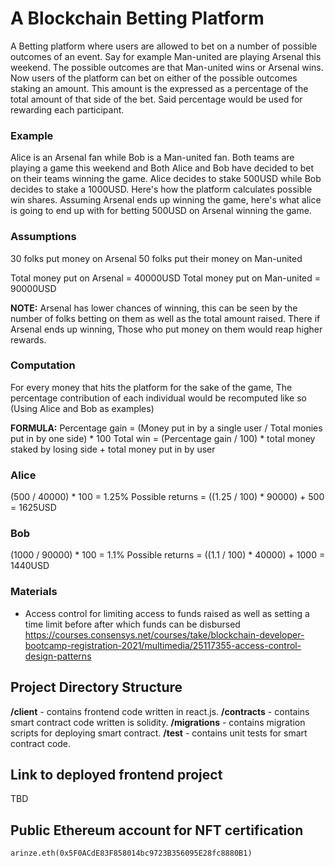 # A Blockchain Betting Platform 
A Betting platform where users are allowed to bet on a number of possible outcomes of an event. Say for example Man-united are playing Arsenal this weekend. The possible outcomes are that Man-united wins or Arsenal wins. Now users of the platform can bet on either of the possible outcomes staking an amount. This amount is the expressed as a percentage of the total amount of that side of the bet. Said percentage would be used for rewarding each participant.

### Example
Alice is an Arsenal fan while Bob is a Man-united fan. Both teams are playing a game this weekend and Both Alice and Bob have decided to bet on their teams winning the game.
Alice decides to stake 500USD while Bob decides to stake a 1000USD. Here's how the platform calculates possible win shares.
Assuming Arsenal ends up winning the game, here's what alice is going to end up with for betting 500USD on Arsenal winning the game.
### Assumptions
30 folks put money on Arsenal
50 folks put their money on Man-united

Total money put on Arsenal = 40000USD
Total money put on Man-united = 90000USD

**NOTE:** 
Arsenal has lower chances of winning, this can be seen by the number of folks betting on them as well as the total amount raised. There if Arsenal ends up winning, Those who put money on them would reap higher rewards.

### Computation
For every money that hits the platform for the sake of the game, The percentage contribution of each individual would be recomputed like so (Using Alice and Bob as examples)

**FORMULA:**
Percentage gain = (Money put in by a single user / Total monies put in by one side) * 100
Total win = (Percentage gain / 100) * total money staked by losing side + total money put in by user
### Alice
(500 / 40000) * 100 = 1.25%
Possible returns = ((1.25 / 100) * 90000) + 500 = 1625USD
### Bob
(1000 / 90000) * 100 = 1.1%
Possible returns = ((1.1 / 100) * 40000) + 1000 = 1440USD

### Materials
- Access control for limiting access to funds raised as well as setting a time limit before after which funds can be disbursed https://courses.consensys.net/courses/take/blockchain-developer-bootcamp-registration-2021/multimedia/25117355-access-control-design-patterns

## Project Directory Structure
**/client** - contains frontend code written in react.js.
**/contracts** - contains smart contract code written is solidity.
**/migrations** - contains migration scripts for deploying smart contract.
**/test** - contains unit tests for smart contract code.

## Link to deployed frontend project
TBD
## Public Ethereum account for NFT certification
`arinze.eth(0x5F0ACdE83F858014bc9723B356095E28fc8880B1)` 






